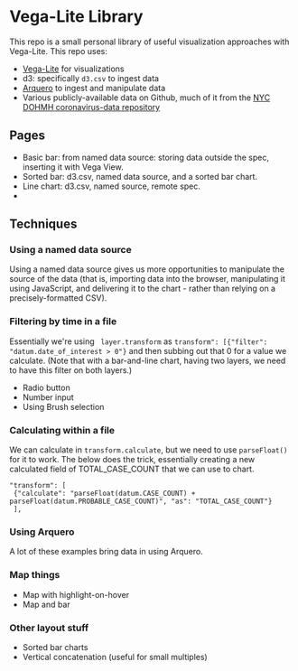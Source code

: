 # Vega-Lite Library
This repo is a small personal library of useful visualization approaches with Vega-Lite. This repo uses:
- [Vega-Lite](https://vega.github.io/vega-lite/) for visualizations
- d3: specifically ```d3.csv``` to ingest data
- [Arquero](https://uwdata.github.io/arquero/) to ingest and manipulate data
- Various publicly-available data on Github, much of it from the [NYC DOHMH coronavirus-data repository](https://github.com/nychealth/coronavirus-data)

## Pages
- Basic bar: from named data source: storing data outside the spec, inserting it with Vega View.
- Sorted bar: d3.csv, named data source, and a sorted bar chart.
- Line chart: d3.csv, named source, remote spec.
- 

## Techniques

### Using a named data source
Using a named data source gives us more opportunities to manipulate the source of the data (that is, importing data into the browser, manipulating it using JavaScript, and delivering it to the chart - rather than relying on a precisely-formatted CSV). 

### Filtering by time in a file
Essentially we're using ``` layer.transform``` as ```transform": [{"filter": "datum.date_of_interest > 0"}``` and then subbing out that 0 for a value we calculate. (Note that with a bar-and-line chart, having two layers, we need to have this filter on both layers.)
- Radio button
- Number input
- Using Brush selection

### Calculating within a file
We can calculate in ```transform.calculate```, but we need to use ```parseFloat()``` for it to work. The below does the trick, essentially creating a new calculated field of TOTAL_CASE_COUNT that we can use to chart. 
```
"transform": [
 {"calculate": "parseFloat(datum.CASE_COUNT) + parseFloat(datum.PROBABLE_CASE_COUNT)", "as": "TOTAL_CASE_COUNT"}
 ],
 ```

### Using Arquero
A lot of these examples bring data in using Arquero. 

### Map things
- Map with highlight-on-hover
- Map and bar

### Other layout stuff
- Sorted bar charts
- Vertical concatenation (useful for small multiples)
